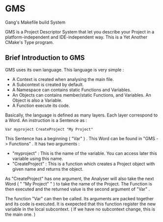 # GMS
Gang's Makefile build System

GMS is a Project Descriptor System that let you describe your Project in a platform-independent and IDE-independent way. This
is a Yet Another CMake's Type program. 

## Brief Introduction to GMS 

GMS uses its own language. This language is very simple : 

- A Context is created when analysing the main file.
- A Subcontext is created by default.
- A Namespace can contains static Functions and Variables. 
- An Objects can contains member/static Functions, and Variables. An Object is also a Variable.
- A Function execute its code.

Basically, the language is defined as many layers. Each layer correspond to a Word. An instruction is a Sentence as : 

```
Var myproject CreateProject "My Project"
```

This Sentence has a beginning ( "Var" ) . This Word can be found in "GMS -> Functions" . It has two arguments : 
- "myproject" : This is the name of the variable. You can access later this variable using this name.
- "CreateProject" : This is a function which creates a Project object with given name and returns the object.

As "CreateProject" has one argument, the Analyser will also take the next Word ( " "My Project" " ) to take the name of the
Project. The Function is then executed and the returned value is the second argument of "Var" . 

The function "Var" can then be called. Its arguments are packed together and its code is executed. It is exepected that this
function register the new variable in the local subcontext. ( If we have no subcontext change, this is the main one. ) 


